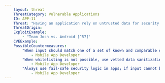 ```yaml
---
    layout: threat
    ThreatCategory: Vulnerable Applications
    ID: APP-11
    Threat: "Having an application rely on untrusted data for security decisions"
    ThreatOrigin:
    ExploitExample:
        - "Team Joch vs. Android [^57]"
    CVEExample:
    PossibleCountermeasures:
        "When input should match one of a set of known and comparable options, use whitelisting to ensure the input is safe before applying it to security logic.":
            - Mobile App Developer
        "When whitelisting is not possible, use vetted data sanitization libraries to verify the input appears syntactically safe prior to applying it to security logic.":
            - Mobile App Developer
        "Always use fail-safe security logic in apps; if input cannot be verified to be safe (versus not identified as unsafe), reject the input and do not perform the security action.":
            - Mobile App Developer
---
```

